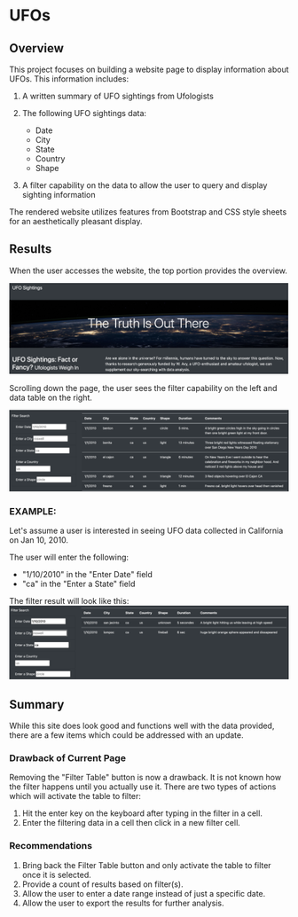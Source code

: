 # UFOs

## Overview
This project focuses on building a website page to display information about UFOs. This information includes:

1. A written summary of UFO sightings from Ufologists
2. The following UFO sightings data:
    - Date
    - City
    - State
    - Country
    - Shape
  
3. A filter capability on the data to allow the user to query and display sighting information

The rendered website utilizes features from Bootstrap and CSS style sheets for an aesthetically pleasant display.

## Results

When the user accesses the website, the top portion provides the overview.

   <img src="/static/images/UFO_Webpage.png"/>  

Scrolling down the page, the user sees the filter capability on the left and data table on the right.

   <img src="/static/images/UFO_Filter_Table.png"/>  

### EXAMPLE:
Let's assume a user is interested in seeing UFO data collected in California on Jan 10, 2010.

The user will enter the following:

  - "1/10/2010" in the "Enter Date" field
  - "ca" in the "Enter a State" field

The filter result will look like this:
  <img src="/static/images/UFO_Filter_Result.png"/>

        
## Summary

While this site does look good and functions well with the data provided, there are a few items which could be addressed with an update.

### Drawback of Current Page
Removing the "Filter Table" button is now a drawback. It is not known how the filter happens until you actually use it. There are two types of actions which will activate the table to filter:
1. Hit the enter key on the keyboard after typing in the filter in a cell.
2. Enter the filtering data in a cell then click in a new filter cell.

### Recommendations
1. Bring back the Filter Table button and only activate the table to filter once it is selected.
2. Provide a count of results based on filter(s).
3. Allow the user to enter a date range instead of just a specific date.
4. Allow the user to export the results for further analysis. 
